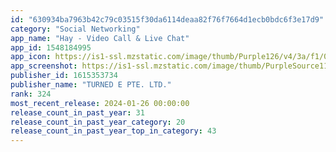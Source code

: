 ```yaml
---
id: "630934ba7963b42c79c03515f30da6114deaa82f76f7664d1ecb0bdc6f3e17d9"
category: "Social Networking"
app_name: "Hay - Video Call & Live Chat"
app_id: 1548184995
app_icon: https://is1-ssl.mzstatic.com/image/thumb/Purple126/v4/3a/f1/03/3af10349-0541-46a0-c330-60220ba0c299/AppIcon-0-0-1x_U007emarketing-0-0-0-5-0-0-sRGB-0-0-0-GLES2_U002c0-512MB-85-220-0-0.png/1024x1024bb.png
app_screenshot: https://is1-ssl.mzstatic.com/image/thumb/PurpleSource116/v4/e7/b2/e5/e7b2e5ae-2e4e-1943-e39b-fc831c5c46a3/66c7f772-ad00-4cda-b550-935a4c37aa3e_21.jpg/1242x2688bb.png
publisher_id: 1615353734
publisher_name: "TURNED E PTE. LTD."
rank: 324
most_recent_release: 2024-01-26 00:00:00
release_count_in_past_year: 31
release_count_in_past_year_category: 20
release_count_in_past_year_top_in_category: 43
---
```

